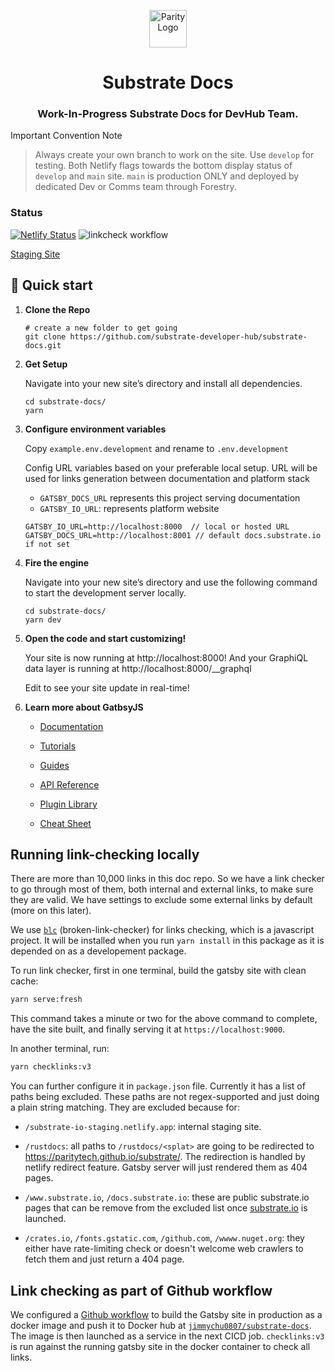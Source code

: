 <p align="center">
  <a href="https://www.parity.io">
    <img alt="Parity Logo" src="https://www.parity.io/images/parity_logo_light.png" width="60" />
  </a>
</p>
<h1 align="center">
  Substrate Docs
</h1>
<h3 align="center">
  Work-In-Progress Substrate Docs for DevHub Team. 
</h3>

Important Convention Note

> Always create your own branch to work on the site. Use `develop` for testing. Both Netlify flags towards the bottom display status of `develop` and `main` site. `main` is production ONLY and deployed by dedicated Dev or Comms team through Forestry.

### Status

[![Netlify Status](https://api.netlify.com/api/v1/badges/65f522fe-eefa-434b-bdb3-6345d363c177/deploy-status)](https://app.netlify.com/sites/ecstatic-babbage-c109a3/deploys) ![linkcheck workflow](https://github.com/substrate-developer-hub/substrate-docs/actions/workflows/check-links.yml/badge.svg)

[Staging Site](https://substrate-docs-staging.netlify.app)

## 🚀 Quick start

1.  **Clone the Repo**

    ```shell
    # create a new folder to get going
    git clone https://github.com/substrate-developer-hub/substrate-docs.git
    ```

2.  **Get Setup**

    Navigate into your new site’s directory and install all dependencies.

    ```shell
    cd substrate-docs/
    yarn
    ```

3. **Configure environment variables**
    
    Copy `example.env.development` and rename to `.env.development`

    Config URL variables based on your preferable local setup. URL will be used for links generation between documentation and platform stack

    - `GATSBY_DOCS_URL` represents this project serving documentation
    - `GATSBY_IO_URL`: represents platform website

    ```
    GATSBY_IO_URL=http://localhost:8000  // local or hosted URL
    GATSBY_DOCS_URL=http://localhost:8001 // default docs.substrate.io if not set
    ```

4.  **Fire the engine**

    Navigate into your new site’s directory and use the following command to start the development server locally.

    ```shell
    cd substrate-docs/
    yarn dev
    ```

5.  **Open the code and start customizing!**

    Your site is now running at http://localhost:8000!
    And your GraphiQL data layer is running at http://localhost:8000/\_\_graphql

    Edit to see your site update in real-time!

6.  **Learn more about GatbsyJS**

    - [Documentation](https://www.gatsbyjs.com/docs/)

    - [Tutorials](https://www.gatsbyjs.com/tutorial/)
    - [Guides](https://www.gatsbyjs.com/tutorial/)

    - [API Reference](https://www.gatsbyjs.com/docs/api-reference/)

    - [Plugin Library](https://www.gatsbyjs.com/plugins)

    - [Cheat Sheet](https://www.gatsbyjs.com/docs/cheat-sheet/)

## Running link-checking locally

There are more than 10,000 links in this doc repo. So we have a link checker to go through most of
them, both internal and external links, to make sure they are valid. We have settings to exclude
some external links by default (more on this later).

We use [`blc`](https://github.com/stevenvachon/broken-link-checker) (broken-link-checker) for links
checking, which is a javascript project. It will be installed when you run `yarn install` in this
package as it is depended on as a developement package.

To run link checker, first in one terminal, build the gatsby site with clean cache:

```bash
yarn serve:fresh
```

This command takes a minute or two for the above command to complete, have the site built, and
finally serving it at `https://localhost:9000`.

In another terminal, run:

```bash
yarn checklinks:v3
```

You can further configure it in `package.json` file. Currently it has a list of paths being
excluded. These paths are not regex-supported and just doing a plain string matching. They are
excluded because for:

- `/substrate-io-staging.netlify.app`: internal staging site.

- `/rustdocs`: all paths to `/rustdocs/<splat>` are going to be redirected to
  [https://paritytech.github.io/substrate/<splat>](https://paritytech.github.io/substrate). The
  redirection is handled by netlify redirect feature. Gatsby server will just rendered them as 404
  pages.

- `/www.substrate.io`, `/docs.substrate.io`: these are public substrate.io pages that can be remove
  from the excluded list once [substrate.io](https://www.substrate.io) is launched.

- `/crates.io`, `/fonts.gstatic.com`, `/github.com`, `/wwww.nuget.org`: they either have
  rate-limiting check or doesn't welcome web crawlers to fetch them and just return a 404 page.

## Link checking as part of Github workflow

We configured a [Github workflow](../.github/workflows/check-links.yml) to build the Gatsby site in
production as a docker image and push it to Docker hub at [`jimmychu0807/substrate-docs`](https://hub.docker.com/repository/docker/jimmychu0807/substrate-docs).
The image is then launched as a service in the next CICD job. `checklinks:v3` is run against the
running gatsby site in the docker container to check all links.
